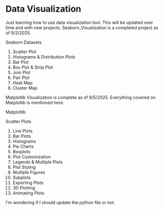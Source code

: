 # Data Visualization
Just learning how to use data visualization tool. 
This will be updated over time and with new projects.
Seaborn_Visualization is a completed project as of 9/2/2025.

Seaborn Datasets
 1. Scatter Plot
 2. Histograms & Distribution Plots
 3. Bar Plot
 4. Box Plot & Strip Plot
 5. Join Plot
 6. Pair Plot
 7. Heat Map
 8. Cluster Map

Matplotlib Visualization is complete as of 9/5/2025.
Everything covered on Matplotlib is mentioned here.

Matplotlib

Scatter Plots
 1. Line Plots
 2. Bar Plots
 3. Histograms
 4. Pie Charts
 5. Boxplots
 6. Plot Customization
 7. Legends & Multiple Plots
 8. Plot Styling
 9. Multiple Figures
 10. Subplots
 11. Exporting Plots
 12. 3D Plotting
 13. Animating Plots

I'm wondering if I should update the python file or not. 
